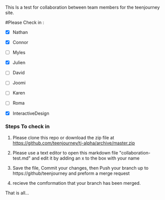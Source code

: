 This Is a test for collaboration between team members for the teenjourney site.

#Please Check in :

- [x] Nathan
- [x] Connor
- [ ] Myles
- [x] Julien
- [ ] David
- [ ] Joomi
- [ ] Karen
- [ ] Roma
- [x] InteractiveDesign


### Steps To check in 

1. Please clone this repo or download the zip file at https://github.com/teenjourney/tj-alpha/archive/master.zip

2. Please use a text editor to open this markdown file "collaboration-test.md" and edit it by adding an x to the box with your name

3. Save the file, Commit your changes, then Push your branch up to https://github/teenjourney and preform a merge request

4. recieve the comformation that your branch has been merged.


That is all...
